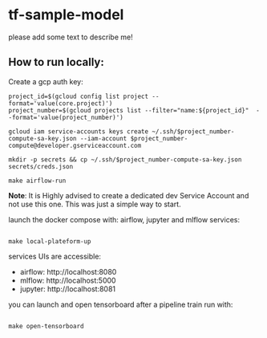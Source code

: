 tf-sample-model
=================================


please add some text to describe me!


How to run locally:
-------------------

Create a gcp auth key:

```terminal
project_id=$(gcloud config list project --format='value(core.project)')
project_number=$(gcloud projects list --filter="name:${project_id}"  --format='value(project_number)')

gcloud iam service-accounts keys create ~/.ssh/$project_number-compute-sa-key.json --iam-account $project_number-compute@developer.gserviceaccount.com

mkdir -p secrets && cp ~/.ssh/$project_number-compute-sa-key.json secrets/creds.json

make airflow-run
```

__Note__: It is Highly advised to create a dedicated dev Service Account and not use this one. This was just a simple way to start.

launch the docker compose with: airflow, jupyter and mlflow services:

```terminal

make local-plateform-up
```

services UIs are accessible:

 - airflow: http://localhost:8080
 - mlflow: http://localhost:5000
 - jupyter: http://localhost:8081

you can launch and open tensorboard after a pipeline train run with:

```terminal

make open-tensorboard
```


